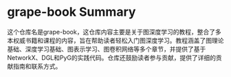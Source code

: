 # grape-book Summary

这个仓库名是grape-book，这仓库内容主要是关于图深度学习的教程，整合了多本权威书籍和课程的内容，旨在帮助读者轻松入门图深度学习。教程涵盖了图理论基础、深度学习基础、图表示学习、图卷积网络等多个章节，并提供了基于NetworkX、DGL和PyG的实践代码。仓库还鼓励读者参与贡献，提供了详细的贡献指南和联系方式。